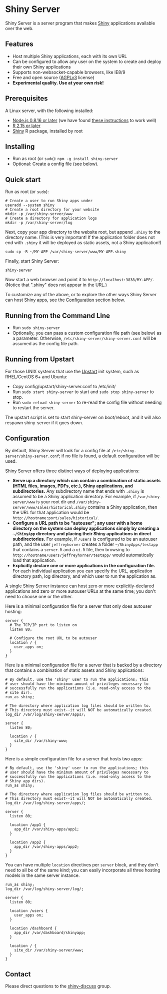 # Shiny Server

Shiny Server is a server program that makes [Shiny](http://shiny.rstudio.org/) applications available over the web.

## Features

* Host multiple Shiny applications, each with its own URL
* Can be configured to allow any user on the system to create and deploy their own Shiny applications
* Supports non-websocket-capable browsers, like IE8/9
* Free and open source ([AGPLv3](http://www.gnu.org/licenses/agpl-3.0.html) license)
* **Experimental quality. Use at your own risk!**

## Prerequisites

A Linux server, with the following installed:

* [Node.js 0.8.16 or later](http://nodejs.org) (we have found [these instructions](https://github.com/joyent/node/wiki/Installing-Node.js-via-package-manager) to work well)
* [R 2.15 or later](http://www.r-project.org)
* [Shiny](https://github.com/rstudio/shiny) R package, installed by root

## Installing

* Run as root (or `sudo`): `npm -g install shiny-server`
* Optional: Create a config file (see below).

## Quick start

Run as root (or `sudo`):

```
# Create a user to run Shiny apps under
useradd --system shiny
# Create a root directory for your website
mkdir -p /var/shiny-server/www
# Create a directory for application logs
mkdir -p /var/shiny-server/log
```

Next, copy your app directory to the website root, but append `.shiny` to the directory name. (This is very important! If the application folder does not end with `.shiny` it will be deployed as static assets, not a Shiny application!)
```
sudo cp -R ~/MY-APP /var/shiny-server/www/MY-APP.shiny
```

Finally, start Shiny Server:
```
shiny-server
```

Now start a web browser and point it to `http://localhost:3838/MY-APP/`. (Notice that ".shiny" does not appear in the URL.)

To customize any of the above, or to explore the other ways Shiny Server can host Shiny apps, see the [Configuration](#configuration) section below.

## Running from the Command Line

* Run `sudo shiny-server`
* Optionally, you can pass a custom configuration file path (see below) as a parameter. Otherwise, `/etc/shiny-server/shiny-server.conf` will be assumed as the config file path.

## Running from Upstart

For those UNIX systems that use the [Upstart](http://upstart.ubuntu.com/) init system, such as RHEL/CentOS 6+ and Ubuntu:

* Copy config/upstart/shiny-server.conf to /etc/init/
* Run `sudo start shiny-server` to start and `sudo stop shiny-server` to stop.
* Run `sudo reload shiny-server` to re-read the config file without needing to restart the server.

The upstart script is set to start shiny-server on boot/reboot, and it will also
respawn shiny-server if it goes down.

## Configuration

By default, Shiny Server will look for a config file at `/etc/shiny-server/shiny-server.conf`; if no file is found, a default configuration will be used.

Shiny Server offers three distinct ways of deploying applications:

* **Serve up a directory which can contain a combination of static assets (HTML files, images, PDFs, etc.), Shiny applications, and subdirectories.** Any subdirectory name that ends with `.shiny` is assumed to be a Shiny application directory. For example, if `/var/shiny-server/www` is your root dir and `/var/shiny-server/www/sales/historical.shiny` contains a Shiny application, then the URL for that application would be `http://hostname:port/sales/historical/`.
* **Configure a URL path to be "autouser"; any user with a home directory on the system can deploy applications simply by creating a `~/ShinyApp` directory and placing their Shiny applications in direct subdirectories.** For example, if `/users` is configured to be an autouser path, and the user `jeffreyhorner` creates a folder `~/ShinyApps/testapp` that contains a `server.R` and a `ui.R` file, then browsing to `http://hostname/users/jeffreyhorner/testapp/` would automatically load that application.
* **Explicitly declare one or more applications in the configuration file.** For each individual application you can specify the URL, application directory path, log directory, and which user to run the application as.

A single Shiny Server instance can host zero or more explicitly-declared applications and zero or more autouser URLs at the same time; you don't need to choose one or the other.

Here is a minimal configuration file for a server that only does autouser hosting:

```
server {
  # The TCP/IP port to listen on
  listen 80;
  
  # Configure the root URL to be autouser
  location / {
    user_apps on;
  }
}
```

Here is a minimal configuration file for a server that is backed by a directory that contains a combination of static assets and Shiny applications:

```
# By default, use the 'shiny' user to run the applications; this
# user should have the minimum amount of privileges necessary to
# successfully run the applications (i.e. read-only access to the
# site dir).
run_as shiny;

# The directory where application log files should be written to.
# This directory must exist--it will NOT be automatically created.
log_dir /var/log/shiny-server/apps/;

server {
  listen 80;

  location / {
    site_dir /var/shiny-www;
  }
}
```

Here is a simple configuration file for a server that hosts two apps:

```
# By default, use the 'shiny' user to run the applications; this
# user should have the minimum amount of privileges necessary to
# successfully run the applications (i.e. read-only access to the
# Shiny app dirs).
run_as shiny;

# The directory where application log files should be written to.
# This directory must exist--it will NOT be automatically created.
log_dir /var/log/shiny-server/apps/;

server {
  listen 80;
  
  location /app1 {
    app_dir /var/shiny-apps/app1;
  }
  
  location /app2 {
    app_dir /var/shiny-apps/app2;
  }
}
```

You can have multiple `location` directives per `server` block, and they don't need to all be of the same kind; you can easily incorporate all three hosting models in the same server instance.

```
run_as shiny;
log_dir /var/log/shiny-server/log/;

server {
  listen 80;

  location /users {
    user_apps on;
  }

  location /dashboard {
    app_dir /var/dashboard/shinyapp;
  }

  location / {
    site_dir /var/shiny-server/www;
  }
}
```

<!--
```
server {
  listen 80;  # The TCP/IP port this server should listen on
  
  # Configure http://hostname/users
  location /users {
  	# Make this path autouser
  	user_apps on;
  	
  	# Uncomment the following line to require users to be a member
  	# of either the "shiny-users" or "power-users" groups
  	#
  	# members_of shiny-users power-users;
  }
  
  # Declare a Shiny application at http://hostname/app1
  location /app1 {
    # The path to the Shiny application directory
    app_dir /var/shiny-apps/app1;
    
    # The user the app should be run as. This user should have the
    # minimal amount of privileges necessary to successfully run
    # the application (i.e. read-only access to the Shiny app dir).
    run_as shiny;
    
    # The directory this application's logs should be written to.
    # You can have multiple applications configured with the same
    # log directory; the log filenames differ by application and
    # user.
    log_dir /var/log/shiny-apps/
  }
}
```
-->

## Contact

Please direct questions to the [shiny-discuss](https://groups.google.com/group/shiny-discuss) group.
